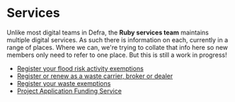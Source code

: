 # Services

Unlike most digital teams in Defra, the **Ruby services team** maintains multiple digital services. As such there is information on each, currently in a range of places. Where we can, we're trying to collate that info here so new members only need to refer to one place. But this is still a work in progress!

- [Register your flood risk activity exemptions](/services/frae)
- [Register or renew as a waste carrier, broker or dealer](/services/wcr)
- [Register your waste exemptions](/services/wex)
- [Project Application Funding Service](/services/pafs)
